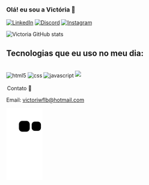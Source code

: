 ### Olá! eu sou a Victória 👋

[![LinkedIn](https://img.shields.io/badge/LinkedIn-0077B5?style=for-the-badge&logo=linkedin&logoColor=white)](https://www.linkedin.com/in/maria-vict%C3%B3ria-farias-683810261)
[![Discord](https://img.shields.io/badge/Discord-7289DA?style=for-the-badge&logo=discord&logoColor=white)](https://discord.com/elsacomunista#6462)
[![Instagram](https://img.shields.io/badge/Instagram-E4405F?style=for-the-badge&logo=instagram&logoColor=white)](https://instagram.com/victoriavector_?igshid=YmMyMTA2M2Y=)

![Victoria GitHub stats](https://github-readme-stats.vercel.app/api?username=victoria&show_icons=true&theme=radical)

## Tecnologias que eu uso no meu dia:

<div style="display: inline_block"><br>
   <img align="center" alt="html5" src="https://img.shields.io/badge/HTML5-E34F26?style=for-the-badge&logo=html5&logoColor=white">
    <img align="center" alt="css" src="https://img.shields.io/badge/CSS-239120?&style=for-the-badge&logo=css3&logoColor=white">
     <img align="center" alt="javascript" src="https://img.shields.io/badge/JavaScript-F7DF1E?style=for-the-badge&logo=javascript&logoColor=black">
      <img src="https://gifdb.com/images/file/valorant-agent-reyna-sticker-455r2w4o8k1y5d1g.gif" height=200>
</div>

<br>


<legend>Contato 📱</legend>

Email:
<a href="emailto:victoriwflb@hotmail.com"> victoriwflb@hotmail.com

![Snake animation](https://github.com/victoriaflb/victoriaflb/blob/output/github-contribution-grid-snake.svg)
